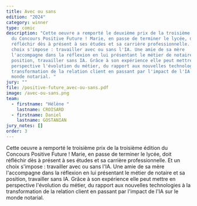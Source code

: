 ```yaml
---
title: Avec ou sans
edition: "2024"
category: winner
type: comic
description: "Cette oeuvre a remporté le deuxième prix de la troisième édition
  du Concours Positive Future ! Marie, en passe de terminer le lycée, doit
  réfléchir dès à présent à ses études et sa carrière professionnelle. Et un
  choix s'impose : travailler avec ou sans l'IA. Une amie de sa mère
  l'accompagne dans la réflexion en lui présentant le métier de notaire et sa
  position, travailler sans IA. Grâce à son expérience elle peut mettre en
  perspective l'évolution du métier, du rapport aux nouvelles technologies à la
  transformation de la relation client en passant par l'impact de l'IA sur le
  monde notarial. "
jury: ""
file: /positive-future_avec-ou-sans.pdf
image: /avec-ou-sans.png
team:
  - firstname: "Hélène "
    lastname: CROISARD
  - firstname: Daniel
    lastname: GOSTANIAN
jury_notes: []
order: 3
---
```

Cette oeuvre a remporté le troisième  prix de la troisième édition du Concours Positive Future !  Marie, en passe de terminer le lycée, doit réfléchir dès à présent à ses études et sa carrière professionnelle. Et un choix s'impose : travailler avec ou sans l'IA. Une amie de sa mère l'accompagne dans la réflexion en lui présentant le métier de notaire et sa position, <!--more-->travailler sans IA. Grâce à son expérience elle peut mettre en perspective l'évolution du métier, du rapport aux nouvelles technologies à la transformation de la relation client en passant par l'impact de l'IA sur le monde notarial.
